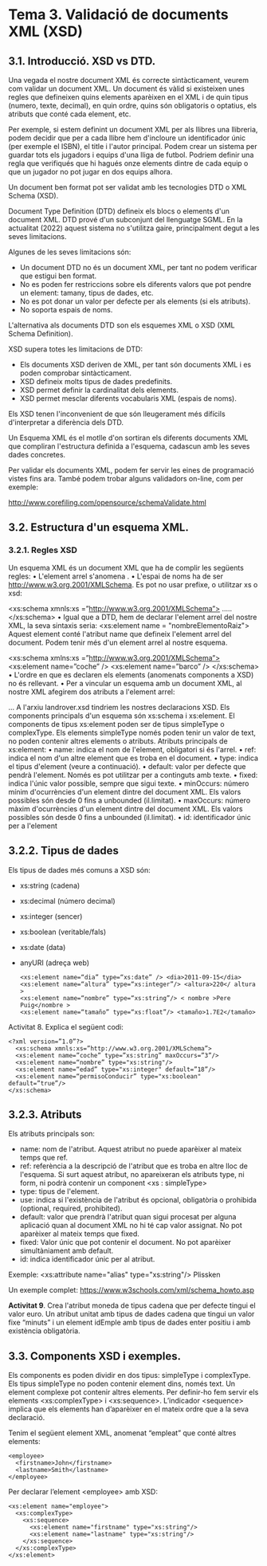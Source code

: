 #  Tema 3. Validació de documents XML (XSD)

## 3.1. Introducció. XSD vs DTD.
Una vegada el nostre document XML és correcte sintàcticament, veurem com validar un document XML. Un document és vàlid si existeixen unes regles que defineixen quins elements aparèixen en el XML i de quin tipus (numero, texte, decimal), en quin ordre, quins són obligatoris o optatius, els atributs que conté cada element, etc.

Per exemple, si estem definint un document XML per als llibres una llibreria, podem decidir que per a cada llibre hem d'incloure un identificador únic (per
exemple el ISBN), el title i l'autor principal.
Podem crear un sistema per guardar tots els jugadors i equips d'una lliga de futbol. Podriem definir una regla que verifiqués que hi hagués onze elements dintre de cada equip o que un jugador no pot jugar en dos equips alhora.

Un document ben format pot ser validat amb les tecnologies DTD o XML Schema (XSD).

Document Type Definition (DTD) defineix els blocs o elements d'un document XML. DTD prové d'un subconjunt del llenguatge SGML. En la actualitat (2022)  aquest sistema no s'utilitza gaire, principalment degut a les seves limitacions.

Algunes de les seves limitacions són:

* Un document DTD no és un document XML, per tant no podem verificar que estigui ben format.
* No es poden fer restriccions sobre els diferents valors que pot pendre un element: tamany, tipus de dades, etc.
* No es pot donar un valor per defecte per als elements (si els atributs).
* No soporta espais de noms.

L'alternativa als documents DTD son els esquemes XML o XSD (XML Schema Definition). 

XSD supera totes les limitacions de DTD:

* Els documents XSD deriven de XML, per tant són documents XML i es poden comprobar sintàcticament.
* XSD defineix molts tipus de dades predefinits.
* XSD permet definir la cardinalitat dels elements.
* XSD permet mesclar diferents vocabularis XML (espais de noms).

Els XSD tenen l'inconvenient de que són lleugerament més difícils d'interpretar a diferència dels DTD.

Un Esquema XML és el motlle d'on sortiran els diferents documents XML que compliran l'estructura definida a l'esquema, cadascun amb les seves dades concretes.

Per validar els documents XML, podem fer servir les eines de programació vistes fins ara. També podem trobar alguns validadors on-line, com per exemple:

http://www.corefiling.com/opensource/schemaValidate.html


## 3.2. Estructura d'un esquema XML.

### 3.2.1. Regles XSD

Un esquema XML és un document XML que ha de complir les següents regles:
• L'element arrel s'anomena <schema>.
• L'espai de noms ha de ser http://www.w3.org.2001/XMLSchema. Es
pot no usar prefixe, o utilitzar xs o xsd:
<?xml versión=”1.0”?>
<xs:schema xmnls:xs =”http://www.w3.org.2001/XMLSchema”>
.....
</xs:schema>
• Igual que a DTD, hem de declarar l'element arrel del nostre XML, la seva
sintaxis seria:
<xs:element name = "nombreElementoRaiz">
Aquest element conté l'atribut name que defineix l'element arrel del
document. Podem tenir més d'un element arrel al nostre esquema.
<?xml versión=”1.0”?>
<xs:schema xmlns:xs =”http://www.w3.org.2001/XMLSchema”>
<xs:element name=”coche” />
<xs:element name=”barco” />
</xs:schema>
• L'ordre en que es declaren els elements (anomenats components a XSD) no
és rellevant.
• Per a vincular un esquema amb un document XML, al nostre XML afegirem
dos atributs a l'element arrel:
<?xml version = “1.0” encoding = “UTF-8”?>
<coches xmlns:xsi=”http://www.w3.org/2001/XMLSchema-instance”
xsi:noNamespaceSchemaLocation = “landrover.xsd”>
...
</coches>
A l'arxiu landrover.xsd tindriem les nostres declaracions XSD.
Els components principals d'un esquema són xs:schema i xs:element. El
components de tipus xs:element poden ser de tipus simpleType o complexType.
Els elements simpleType només poden tenir un valor de text, no poden contenir
altres elements o atributs.
Atributs principals de xs:element:
• name: indica el nom de l'element, obligatori si és l'arrel.
• ref: indica el nom d'un altre element que es troba en el document.
• type: indica el tipus d'element (veure a continuació).
• default: valor per defecte que pendrà l'element. Només es pot utilitzar per
a continguts amb texte.
• fixed: indica l'únic valor possible, sempre que sigui texte.
• minOccurs: número mínim d'ocurrències d'un element dintre del document
XML. Els valors possibles són desde 0 fins a unbounded (il.limitat).
• maxOccurs: número màxim d'ocurrències d'un element dintre del document
XML. Els valors possibles són desde 0 fins a unbounded (il.limitat).
• id: identificador únic per a l'element

## 3.2.2. Tipus de dades

Els tipus de dades més comuns a XSD són:

* xs:string (cadena)
* xs:decimal (número decimal)
* xs:integer (sencer)
* xs:boolean (veritable/fals)
* xs:date (data)
* anyURI (adreça web)

      <xs:element name=“dia” type=“xs:date” /> <dia>2011-09-15</dia>
      <xs:element name=“altura” type=“xs:integer”/> <altura>220</ altura >
      <xs:element name=“nombre” type=“xs:string”/> < nombre >Pere Puig</nombre >
      <xs:element name=“tamaño” type=“xs:float”/> <tamaño>1.7E2</tamaño>

Activitat 8. Explica el següent codi:

    <?xml version=”1.0”?>
      <xs:schema xmnls:xs=”http://www.w3.org.2001/XMLSchema”>
      <xs:element name=”coche” type=”xs:string” maxOccurs=”3”/>
      <xs:element name=“nombre” type="xs:string"/>
      <xs:element name=“edad” type="xs:integer" default=”18”/>
      <xs:element name=“permisoConducir” type="xs:boolean" default=”true”/>
    </xs:schema>

## 3.2.3. Atributs

Els atributs principals son:
* name: nom de l'atribut. Aquest atribut no puede aparèixer al mateix temps que ref.
* ref: referència a la descripció de l'atribut que es troba en altre lloc de l'esquema. Si surt aquest atribut, no apareixeran els atributs type, ni form, ni podrà contenir un component &lt;xs : simpleType&gt;
* type: tipus de l'element.
* use: indica si l'existència de l'atribut és opcional, obligatòria o prohibida (optional, required, prohibited).
* default: valor que prendrà l'atribut quan sigui procesat per alguna aplicació quan al document XML no hi té cap valor assignat. No pot aparèixer al  mateix temps que fixed.
* fixed: Valor únic que pot contenir el document. No pot aparèixer simultàniament amb default.
* id: indica identificador únic per al atribut.

Exemple:
      <xs:attribute name="alias" type="xs:string"/>
      <!-- Ahora podemos usarlo dentro de un elemento nombre -->
      <nombre alias=”Snake”> Plissken </nombre>

Un exemple complet:
https://www.w3schools.com/xml/schema_howto.asp

**Activitat 9**.
Crea l'atribut moneda de tipus cadena que per defecte tingui el valor euro. Un atribut unitat amb tipus de dades cadena que tingui un valor fixe “minuts” i un element idEmple amb tipus de dades enter positiu i amb existència obligatòria.

## 3.3. Components XSD i exemples.

Els components es poden dividir en dos tipus: simpleType i complexType. Els tipus simpleType no poden contenir element dins, només text. Un element complexe pot contenir altres elements. Per definir-ho fem servir els elements &lt;xs:complexType&gt; i &lt;xs:sequence&gt;. L’indicador &lt;sequence&gt; implica que els elements han d’aparèixer en el mateix ordre que a la seva declaració.

Tenim el següent element XML, anomenat “empleat” que conté altres elements:

    <employee>
      <firstname>John</firstname>
      <lastname>Smith</lastname>
    </employee>

Per declarar l’element &lt;employee&gt; amb XSD:

    <xs:element name="employee">
      <xs:complexType>
        <xs:sequence>
          <xs:element name="firstname" type="xs:string"/>
          <xs:element name="lastname" type="xs:string"/>
        </xs:sequence>
      </xs:complexType>
    </xs:element>


